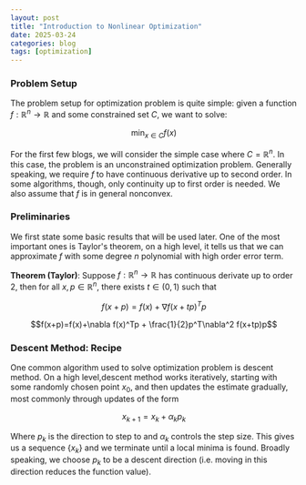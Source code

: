 ```yaml
---
layout: post
title: "Introduction to Nonlinear Optimization"
date: 2025-03-24
categories: blog
tags: [optimization]
---
```


<style>
.post {
  line-height: 2.0;  /* or 1.25 if you prefer */
}
</style>

### Problem Setup

The problem setup for optimization problem is quite simple: given a function $f:\mathbb{R}^n\rightarrow \mathbb{R}$ and some constrained set $C$, we want to solve:

$$\min_{x\in C}f(x)$$

For the first few blogs, we will consider the simple case where $C=\mathbb{R}^n$. In this case, the problem is an unconstrained optimization problem. Generally speaking, we require $f$ to have continuous derivative up to second order. In some algorithms, though, only continuity up to first order is needed. We also assume that $f$ is in general nonconvex.

### Preliminaries

We first state some basic results that will be used later. One of the most important ones is Taylor's theorem, on a high level, it tells us that we can approximate $f$ with some degree $n$ polynomial with high order error term. <br>

**Theorem (Taylor)**: Suppose $f:\mathbb{R}^n\rightarrow \mathbb{R}$ has continuous derivate up to order $2$, then for all $x,p\in \mathbb{R}^n$, there exists $t\in (0,1)$ such that

$$f(x+p)=f(x)+\nabla f(x+tp)^T p$$

$$f(x+p)=f(x)+\nabla f(x)^Tp + \frac{1}{2}p^T\nabla^2 f(x+tp)p$$

### Descent Method: Recipe

One common algorithm used to solve optimization problem is descent method. On a high level,descent method works iteratively, starting with some randomly chosen point $x_0$, and then updates the estimate gradually, most commonly through updates of the form

$$x_{k+1}=x_k+\alpha_k p_k$$

Where $p_k$ is the direction to step to and $\alpha_k$ controls the step size. This gives us a sequence $\{x_k\}$ and we terminate until a local minima is found. Broadly speaking, we choose $p_k$ to be a descent direction (i.e. moving in this direction reduces the function value).  

